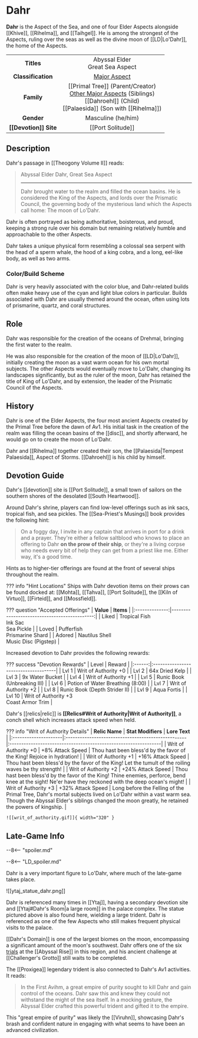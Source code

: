 # Dahr

**Dahr** is the Aspect of the Sea, and one of four Elder Aspects alongside [[Khive]], [[Rihelma]], and [[Taihgel]]. He is among the strongest of the Aspects, ruling over the seas as well as the divine moon of [[LD|Lo'Dahr]], the home of the Aspects.

|  |  |
|:----------:|:----------------------:|
| **Titles** | Abyssal Elder <br> Great Sea Aspect |
| **Classification** | [Major Aspect](/Lore/Higher_Beings/Aspects/Major_Aspects/) |
| **Family** | [[Primal Tree]] (Parent/Creator) <br> [Other Major Aspects](/Lore/Higher_Beings/Aspects/Major_Aspects/) (Siblings) <br> [[Dahroehl]] (Child) <br> [[Palaesida]] (Son with [[Rihelma]]) |
| **Gender** | Masculine (he/him) |
| **[[Devotion]] Site** | [[Port Solitude]] |

## Description

Dahr's passage in [[Theogony Volume II]] reads:

> Abyssal Elder Dahr, Great Sea Aspect
> ***
> Dahr brought water to the realm and filled the ocean basins. He is considered the King of the Aspects, and lords over the Prismatic Council, the governing body of the mysterious land which the Aspects call home: The moon of Lo'Dahr.

Dahr is often portrayed as being authoritative, boisterous, and proud, keeping a strong rule over his domain but remaining relatively humble and approachable to the other Aspects. 

Dahr takes a unique physical form resembling a colossal sea serpent with the head of a sperm whale, the hood of a king cobra, and a long, eel-like body, as well as two arms.

### Color/Build Scheme

Dahr is very heavily associated with the color blue, and Dahr-related builds often make heavy use of the cyan and light blue colors in particular. Builds associated with Dahr are usually themed around the ocean, often using lots of prismarine, quartz, and coral structures.

## Role

Dahr was responsible for the creation of the oceans of Drehmal, bringing the first water to the realm. 

He was also responsible for the creation of the moon of [[LD|Lo'Dahr]], initially creating the moon as a vast warm ocean for his own mortal subjects. The other Aspects would eventually move to Lo'Dahr, changing its landscapes significantly, but as the ruler of the moon, Dahr has retained the title of King of Lo'Dahr, and by extension, the leader of the Prismatic Council of the Aspects.

## History

Dahr is one of the Elder Aspects, the four most ancient Aspects created by the Primal Tree before the dawn of Av1. His initial task in the creation of the realm was filling the ocean basins of the [[disc]], and shortly afterward, he would go on to create the moon of Lo'Dahr.

Dahr and [[Rihelma]] together created their son, the [[Palaesida|Tempest Palaesida]], Aspect of Storms. [[Dahroehl]] is his child by himself.

## Devotion Guide

Dahr's [[devotion]] site is [[Port Solitude]], a small town of sailors on the southern shores of the desolated [[South Heartwood]].

Around Dahr's shrine, players can find low-level offerings such as ink sacs, tropical fish, and sea pickles. The [[Sea-Priest's Musings]] book provides the following hint:

> On a foggy day, I invite in any captain that arrives in port for a drink and a prayer. They're either a fellow saltblood who knows to place an offering to Dahr **on the prow of their ship**, or they're a living corpse who needs every bit of help they can get from a priest like me. Either way, it's a good time.

Hints as to higher-tier offerings are found at the front of several ships throughout the realm.

??? info "Hint Locations"
    Ships with Dahr devotion items on their prows can be found docked at: [[Mohta]], [[Tahva]], [[Port Solitude]], the [[Kiln of Virtuo]], [[Firteid]], and [[Mossfield]].

??? question "Accepted Offerings"
    | **Value**      | **Items**                                  |
    |:--------------:|---------------------------------------------:|
    | Liked          | Tropical Fish <br>Ink Sac <br>Sea Pickle         |
    | Loved          | Pufferfish <br>Prismarine Shard                  |
    | Adored         | Nautilus Shell <br>Music Disc (Pigstep)          |

Increased devotion to Dahr provides the following rewards:

??? success "Devotion Rewards"
    | Level  | Reward                               |
    |:------:|:-------------------------------------|
    | Lvl 1  | Writ of Authority +0                 |
    | Lvl 2  | 64x Dried Kelp                       |
    | Lvl 3  | 9x Water Bucket                      |
    | Lvl 4  | Writ of Authority +1                 |
    | Lvl 5  | Runic Book (Unbreaking III)          |
    | Lvl 6  | Potion of Water Breathing (8:00)     |
    | Lvl 7  | Writ of Authority +2                 |
    | Lvl 8  | Runic Book (Depth Strider II)        |
    | Lvl 9  | Aqua Fortis                          |
    | Lvl 10 | Writ of Authority +3 <br>Coast Armor Trim         |

Dahr's [[relics|relic]] is **[[Relics#Writ of Authority|Writ of Authority]]**, a conch shell which increases attack speed when held.

??? info "Writ of Authority Details"
    | **Relic Name**       | **Stat Modifiers**                                 | **Lore Text**                                                   |
    |:---------------------|:---------------------------------------------------|:----------------------------------------------------------------|
    | Writ of Authority +0 | +8% Attack Speed                                   | Thou hast been bless'd by the favor of the King! Rejoice in hydration! |
    | Writ of Authority +1 | +16% Attack Speed                                  | Thou hast been bless'd by the favor of the King! Let the tumult of the roiling waves be thy strength! |
    | Writ of Authority +2 | +24% Attack Speed                                  | Thou hast been bless'd by the favor of the King! Thine enemies, perforce, bend knee at the sight! Ne'er have they reckoned with the deep ocean's might! |
    | Writ of Authority +3 | +32% Attack Speed                                  | Long before the Felling of the Primal Tree, Dahr's mortal subjects lived on Lo'Dahr within a vast warm sea. Though the Abyssal Elder's siblings changed the moon greatly, he retained the powers of kingship. |
    
    ![[writ_of_authority.gif]]{ width="320" }

## Late-Game Info

--8<-- "spoiler.md"

--8<-- "LD_spoiler.md"

Dahr is a very important figure to Lo'Dahr, where much of the late-game takes place.

![[ytaj_statue_dahr.png]]

Dahr is referenced many times in [[Ytaj]], having a secondary devotion site and [[Ytaj#Dahr's Room|a large room]] in the palace complex. The statue pictured above is also found here, wielding a large trident. Dahr is referenced as one of the few Aspects who still makes frequent physical visits to the palace.

[[Dahr's Domain]] is one of the largest biomes on the moon, encompassing a significant amount of the moon's southwest. Dahr offers one of the six [trials](/World/Late-Game/Points_of_Interest/Trials/) at the [[Abyssal Rise]] in this region, and his ancient challenge at [[Challenger's Grotto]] still waits to be completed.

The [[Proxigea]] legendary trident is also connected to Dahr's Av1 activities. It reads:

> In the First Avihm, a great empire of purity sought to kill Dahr and gain control of the oceans. Dahr saw this and knew they could not withstand the might of the sea itself. In a mocking gesture, the Abyssal Elder crafted this powerful trident and gifted it to the empire.

This "great empire of purity" was likely the [[Viruhn]], showcasing Dahr's brash and confident nature in engaging with what seems to have been an advanced civilization.
